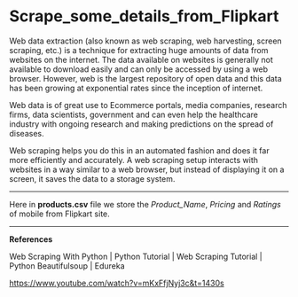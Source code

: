 # Scrape_some_details_from_Flipkart

Web data extraction (also known as web scraping, web harvesting, screen scraping, etc.) is a technique for extracting huge amounts of data from websites on the internet.
The data available on websites is generally not available to download easily and can only be accessed by using a web browser. However,
web is the largest repository of open data and this data has been growing at exponential rates since the inception of internet.

Web data is of great use to Ecommerce portals, media companies, research firms, data scientists, government and can even help the
healthcare industry with ongoing research and making predictions on the spread of diseases.

Web scraping helps you do this in an automated fashion and does it far more efficiently and accurately. A web scraping setup interacts with websites in a way similar to a
web browser, but instead of displaying it on a screen, it saves the data to a storage system.

---

Here in **products.csv** file we store the *Product_Name*, *Pricing* and *Ratings* of mobile from Flipkart site.

---

**References**

Web Scraping With Python | Python Tutorial | Web Scraping Tutorial | Python Beautifulsoup | Edureka

https://www.youtube.com/watch?v=mKxFfjNyj3c&t=1430s
